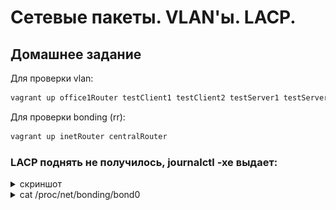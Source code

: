 # Сетевые пакеты. VLAN'ы. LACP. 

## Домашнее задание

Для проверки vlan:

```bash
vagrant up office1Router testClient1 testClient2 testServer1 testServer2    
```

Для проверки bonding (rr):

```bash
vagrant up inetRouter centralRouter   
```

### LACP поднять не получилось, journalctl -xe выдает: 

<details><summary>скриншот</summary>
<p>

![1.png](images/1.png)

</p>
</details>

<details><summary>cat /proc/net/bonding/bond0</summary>
<p>

```bash
[root@inetRouter ~]# cat /proc/net/bonding/bond0 
Ethernet Channel Bonding Driver: v3.7.1 (April 27, 2011)

Bonding Mode: IEEE 802.3ad Dynamic link aggregation
Transmit Hash Policy: layer2 (0)
MII Status: up
MII Polling Interval (ms): 100
Up Delay (ms): 0
Down Delay (ms): 0

802.3ad info
LACP rate: fast
Min links: 0
Aggregator selection policy (ad_select): stable
System priority: 65535
System MAC address: 08:00:27:50:f4:97
Active Aggregator Info:
	Aggregator ID: 1
	Number of ports: 1
	Actor Key: 9
	Partner Key: 1
	Partner Mac Address: 00:00:00:00:00:00

Slave Interface: eth1
MII Status: up
Speed: 1000 Mbps
Duplex: full
Link Failure Count: 0
Permanent HW addr: 08:00:27:50:f4:97
Slave queue ID: 0
Aggregator ID: 1
Actor Churn State: monitoring
Partner Churn State: monitoring
Actor Churned Count: 0
Partner Churned Count: 0
details actor lacp pdu:
    system priority: 65535
    system mac address: 08:00:27:50:f4:97
    port key: 9
    port priority: 255
    port number: 1<details><summary>
    port state: 207
details partner lacp pdu:
    system priority: 65535
    system mac address: 00:00:00:00:00:00
    oper key: 1
    port priority: 255
    port number: 1
    port state: 3

Slave Interface: eth2
MII Status: up
Speed: 1000 Mbps
Duplex: full
Link Failure Count: 0
Permanent HW addr: 08:00:27:a1:13:97
Slave queue ID: 0
Aggregator ID: 2
Actor Churn State: monitoring
Partner Churn State: monitoring
Actor Churned Count: 0
Partner Churned Count: 0
details actor lacp pdu:
    system priority: 65535
    system mac address: 08:00:27:50:f4:97
    port key: 9
    port priority: 255
    port number: 2
    port state: 199
details partner lacp pdu:
    system priority: 65535
    system mac address: 00:00:00:00:00:00
    oper key: 1
    port priority: 255
    port number: 1
    port state: 3
```

</p>
</details>
